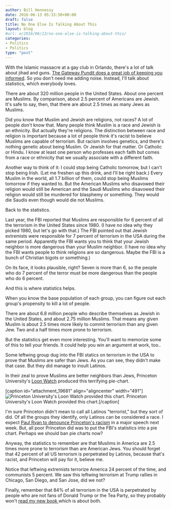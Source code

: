 ```yaml
---
author: Bill Hennessy
date: 2016-06-13 05:33:50+00:00
draft: false
title: No One Else Is Talking About This
layout: blog
#url: e/2016/06/13/no-one-else-is-talking-about-this/
categories:
- Politics
- Politics
type: "post"
---
```


With the Islamic massacre at a gay club in Orlando, there's a lot of talk about jihad and guns. [The Gateway Pundit does a great job of keeping you informed](https://www.thegatewaypundit.com/). So you don't need me adding noise. Instead, I'll talk about statistics, which everybody loves.

There are about 320 million people in the United States. About one percent are Muslims. By comparison, about 2.5 percent of Americans are Jewish. It's safe to say, then, that there are about 2.5 times as many Jews as Muslims.

Did you know that Muslim and Jewish are religions, not races? A lot of people don't know that. Many people think Muslim is a race and Jewish is an ethnicity. But actually they're religions. The distinction between race and religion is important because a lot of people think it's racist to believe Muslims are capable of terrorism. But racism involves genetics, and there's nothing genetic about being Muslim. Or Jewish for that matter. Or Catholic or Hindu. I know at least one person who professes each faith but comes from a race or ethnicity that we usually associate with a different faith.

Another way to think of it: I could stop being Catholic tomorrow, but I can't stop being Irish. (Let me freshen up this drink, and I'll be right back.) Every Muslim in the world, all 1.7 billion of them, could stop being Muslims tomorrow if they wanted to. But the American Muslims who disavowed their religion would still be American and the Saudi Muslims who disavowed their religion would still be murdered for blasphemy or something. They would die Saudis even though would die not Muslims.

Back to the statistics.

Last year, the FBI reported that Muslims are responsible for 6 percent of all the terrorism in the United States since 1980. (I have no idea why they picked 1980, but let's go with that.) The FBI pointed out that Jewish extremists were responsible for 7 percent of terrorism in the USA during the same period. Apparently the FBI wants you to think that your Jewish neighbor is more dangerous than your Muslim neighbor. (I have no idea why the FBI wants people to think religions are so dangerous. Maybe the FBI is a bunch of Christian bigots or something.)

On its face, it looks plausible, right? Seven is more than 6, so the people who do 7 percent of the terror must be more dangerous than the people who do 6 percent.

And this is where statistics helps.

When you know the base population of each group, you can figure out each group's propensity to kill a lot of people.

There are about 6.8 million people who describe themselves as Jewish in the United States, and about 2.75 million Muslims. That means any given Muslim is about 2.5 times more likely to commit terrorism than any given Jew. Two and a half times more prone to terrorism.

But the statistics get even more interesting. You'll want to memorize some of this to tell your friends. It could help you win an argument at work, too..

Some leftwing group dug into the FBI statics on terrorism in the USA to prove that Muslims are safer than Jews. As you can see, they didn't make that case. But they did manage to insult Latinos.

In their zeal to prove Muslims are better neighbors than Jews, Princeton University's [Loon Watch](https://www.globalresearch.ca/non-muslims-carried-out-more-than-90-of-all-terrorist-attacks-in-america/5333619) produced this terrifying pie-chart.

[caption id="attachment_19681" align="aligncenter" width="491"]![Princeton University's Loon Watch provided this chart.](https://hennessysview.com/wp-content/uploads/2016/06/piechart2.jpg)
Princeton University's Loon Watch provided this chart.[/caption]

I'm sure Princeton didn't mean to call all Latinos "terrorist," but they sort of did. Of all the groups they identify, only Latinos can be considered a race. I expect [Paul Ryan to denounce Princeton's racism](https://www.breitbart.com/big-government/2016/06/12/paul-ryans-orlando-statement-fails-address-donald-trumps-plan-halt-muslim-migration-threat-obama-resignation-call/) in a major speech next week. But, all poor Princeton did was to put the FBI's statistics into a pie chart. Perhaps we should ban pie charts now?

Anyway, the statistics to remember are that Muslims in America are 2.5 times more prone to terrorism than are American Jews. You should forget that 42 percent of all US terrorism is perpetrated by Latinos, because that's racist, and Princeton will pay for it, believe me.

Notice that leftwing extremists terrorize America 24 percent of the time, and communists 5 percent. We saw this leftwing terrorism at Trump rallies in Chicago, San Diego, and San Jose, did we not?

Finally, remember that 84% of all terrorism in the USA is perpetrated by people who are not fans of Donald Trump or the Tea Party, so they probably won't [read my new book ](https://hennessysview.com/2016/06/01/what-the-world-needs-now-a-trump-book/)which is about both.
